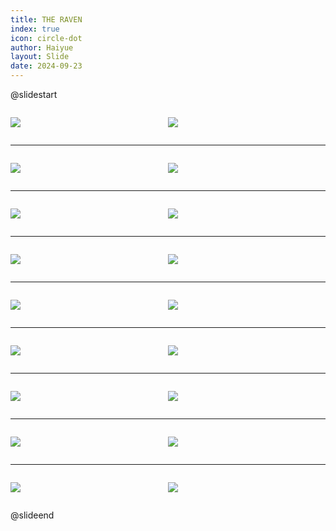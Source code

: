 ```yaml
---
title: THE RAVEN
index: true
icon: circle-dot
author: Haiyue
layout: Slide
date: 2024-09-23
---
```

 
@slidestart

<div style="display:flex">
<div style="flex:1">

![](/reading/english/Level-Z/THE%20RAVEN/001.webp)
</div>
<div style="flex:1">

![](/reading/english/Level-Z/THE%20RAVEN/002.webp)
</div>
</div>

---

<div style="display:flex">
<div style="flex:1">

![](/reading/english/Level-Z/THE%20RAVEN/003.webp)
</div>
<div style="flex:1">

![](/reading/english/Level-Z/THE%20RAVEN/004.webp)
</div>
</div>

---

<div style="display:flex">
<div style="flex:1">

![](/reading/english/Level-Z/THE%20RAVEN/005.webp)
</div>
<div style="flex:1">

![](/reading/english/Level-Z/THE%20RAVEN/006.webp)
</div>
</div>

---

<div style="display:flex">
<div style="flex:1">

![](/reading/english/Level-Z/THE%20RAVEN/007.webp)
</div>
<div style="flex:1">

![](/reading/english/Level-Z/THE%20RAVEN/008.webp)
</div>
</div>

---

<div style="display:flex">
<div style="flex:1">

![](/reading/english/Level-Z/THE%20RAVEN/009.webp)
</div>
<div style="flex:1">

![](/reading/english/Level-Z/THE%20RAVEN/010.webp)
</div>
</div>

---

<div style="display:flex">
<div style="flex:1">

![](/reading/english/Level-Z/THE%20RAVEN/011.webp)
</div>
<div style="flex:1">

![](/reading/english/Level-Z/THE%20RAVEN/012.webp)
</div>
</div>

---

<div style="display:flex">
<div style="flex:1">

![](/reading/english/Level-Z/THE%20RAVEN/013.webp)
</div>
<div style="flex:1">

![](/reading/english/Level-Z/THE%20RAVEN/014.webp)
</div>
</div>

---

<div style="display:flex">
<div style="flex:1">

![](/reading/english/Level-Z/THE%20RAVEN/015.webp)
</div>
<div style="flex:1">

![](/reading/english/Level-Z/THE%20RAVEN/016.webp)
</div>
</div>

---

<div style="display:flex">
<div style="flex:1">

![](/reading/english/Level-Z/THE%20RAVEN/017.webp)
</div>
<div style="flex:1">

![](/reading/english/Level-Z/THE%20RAVEN/018.webp)
</div>
</div>

@slideend